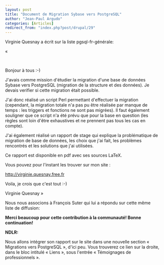 ```yaml
---
layout: post
title: "Document de Migration Sybase vers PostgreSQL"
author: "Jean-Paul Argudo"
categories: [Articles]
redirect_from: "index.php?post/drupal/29"
---
```



<p></p>

<!--more-->


<p>Virginie Quesnay a écrit sur la liste pgsql-fr-générale:</p>

<p>

«

<br />

Bonjour à tous  :-)

</p>

<p>

J'avais comme mission d'étudier la migration d'une base de données Sybase vers PostgreSQL (migration de la structure et des données). Je devais verifier si cette migration était possible.

</p>

<p>

J'ai donc réalisé un script Perl permettant d'effectuer la migration (cependant, la migration totale n'a pas pu être réalisée par manque de temps : les triggers et fonctions ne sont pas migrées). Il faut également souligner que ce script n'a été prévu que pour la base en question (les règles sont loin d'être exhaustives et ne prennent pas tous les cas en compte).

</p>

<p>

J'ai également réalisé un rapport de stage qui explique la problématique de migration de base de données, les choix que j'ai fait, les problèmes rencontrés et les solutions que j'ai utilisées.

Ce rapport est disponible en pdf avec ses sources LaTeX.

</p>

<p>

Vous pouvez pour l'instant les trouver sur mon site :

<a href="http://virginie.quesnay.free.fr">http://virginie.quesnay.free.fr</a>

</p>

<p>

Voila, je crois que c'est tout :-)

</p>

<p>

Virginie Quesnay »

</p>

<p>

Nous nous associons à François Suter qui lui a répondu sur cette même liste de diffusion:<br />

<strong>Merci beaucoup pour cette contribution à la communauté! Bonne continuation!</strong></p>

<p>

<strong>NDLR:</strong>

</p>

<p>Nous allons intégrer son rapport sur le site dans une nouvelle section « Migrations vers PostgreSQL », d'ici peu. Vous trouverez ce lien sur la droite, dans le bloc intitulé « Liens », sous l'entrée « Témoignages de professionnels ».</p>